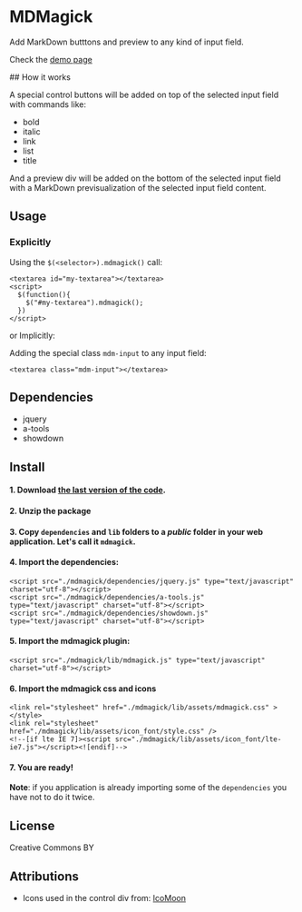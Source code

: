 # MDMagick

Add MarkDown butttons and preview to any kind of input field.

Check the [demo page](http://fguillen.github.com/MDMagick)

## How it works

A special control buttons will be added on top of the selected input field with commands like:

* bold
* italic
* link
* list
* title

And a preview div will be added on the bottom of the selected input field with a MarkDown previsualization of the selected input field content.

## Usage

### Explicitly

Using the `$(<selector>).mdmagick()` call:

    <textarea id="my-textarea"></textarea>
    <script>
      $(function(){
        $("#my-textarea").mdmagick();
      })
    </script>

or Implicitly:

Adding the special class `mdm-input` to any input field:

    <textarea class="mdm-input"></textarea>

## Dependencies

* jquery
* a-tools
* showdown

## Install

#### 1. Download [the last version of the code](https://github.com/fguillen/MDMagick/zipball/master).
#### 2. Unzip the package
#### 3. Copy `dependencies` and `lib` folders to a _public_ folder in your web application. Let's call it `mdmagick`.
#### 4. Import the dependencies:

    <script src="./mdmagick/dependencies/jquery.js" type="text/javascript" charset="utf-8"></script>
    <script src="./mdmagick/dependencies/a-tools.js" type="text/javascript" charset="utf-8"></script>
    <script src="./mdmagick/dependencies/showdown.js" type="text/javascript" charset="utf-8"></script>

#### 5. Import the mdmagick plugin:

    <script src="./mdmagick/lib/mdmagick.js" type="text/javascript" charset="utf-8"></script>

#### 6. Import the mdmagick css and icons

    <link rel="stylesheet" href="./mdmagick/lib/assets/mdmagick.css" ></style>
    <link rel="stylesheet" href="./mdmagick/lib/assets/icon_font/style.css" />
    <!--[if lte IE 7]><script src="./mdmagick/lib/assets/icon_font/lte-ie7.js"></script><![endif]-->

#### 7. You are ready!

**Note**: if you application is already importing some of the `dependencies` you have not to do it twice.

## License

Creative Commons BY

## Attributions

* Icons used in the control div from: [IcoMoon](http://keyamoon.com/icomoon/#toHome)